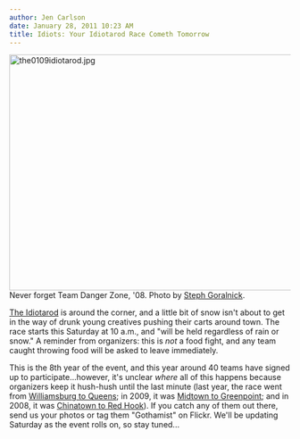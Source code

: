 ```yaml
---
author: Jen Carlson
date: January 28, 2011 10:23 AM
title: Idiots: Your Idiotarod Race Cometh Tomorrow
---
```


<p><span class="mt-enclosure mt-enclosure-image" style="display: inline;"> <img alt="the0109idiotarod.jpg" src="https://web.archive.org/web/20110510140415im_/http://gothamist.com/attachments/arts_jen/the0109idiotarod.jpg" width="640" height="423" class="image-none"> </span><br>
<span class="photo_caption">Never forget Team Danger Zone, &apos;08. Photo by <a href="https://web.archive.org/web/20110510140415/http://www.flickr.com/photos/sgoralnick/2222917521/">Steph Goralnick</a>.</span></p>

<p><a href="https://web.archive.org/web/20110510140415/http://gothamist.com/tags/idiotarod">The Idiotarod</a> is around the corner, and a little bit of snow isn&apos;t about to get in the way of drunk young creatives pushing their carts around town. The race starts this Saturday at 10 a.m., and &quot;will be held regardless of rain or snow.&quot; A reminder from organizers: this is <em>not</em> a food fight, and any team caught throwing food will be asked to leave immediately.</p>

<p>This is the 8th year of the event, and this year around 40 teams have signed up to participate...however, it&apos;s unclear <em>where</em> all of this happens because organizers keep it hush-hush until the last minute (last year, the race went from <a href="https://web.archive.org/web/20110510140415/http://gothamist.com/2010/01/30/idiotarod_2.php">Williamsburg to Queens</a>; in 2009, it was <a href="https://web.archive.org/web/20110510140415/http://gothamist.com/2009/01/31/the_2009_idiotarod_startsnow.php">Midtown to Greenpoint</a>; and in 2008, it was <a href="https://web.archive.org/web/20110510140415/http://gothamist.com/2008/01/26/idiotarod.php">Chinatown to Red Hook</a>). If you catch any of them out there, send us your photos or tag them &quot;Gothamist&quot; on Flickr. We&apos;ll be updating Saturday as the event rolls on, so stay tuned...</p>